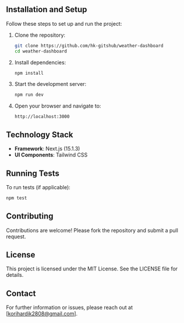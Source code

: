 ## Installation and Setup

Follow these steps to set up and run the project:

1. Clone the repository:
   ```bash
   git clone https://github.com/hk-gitshub/weather-dashboard
   cd weather-dashboard
   ```

2. Install dependencies:
   ```bash
   npm install
   ```

3. Start the development server:
   ```bash
   npm run dev
   ```

4. Open your browser and navigate to:
   ```
   http://localhost:3000
   ```

## Technology Stack

- **Framework**: Next.js (15.1.3)
- **UI Components**: Tailwind CSS

## Running Tests

To run tests (if applicable):
```bash
npm test
```

## Contributing

Contributions are welcome! Please fork the repository and submit a pull request.

## License

This project is licensed under the MIT License. See the LICENSE file for details.

## Contact

For further information or issues, please reach out at [korihardik2808@gmail.com].
